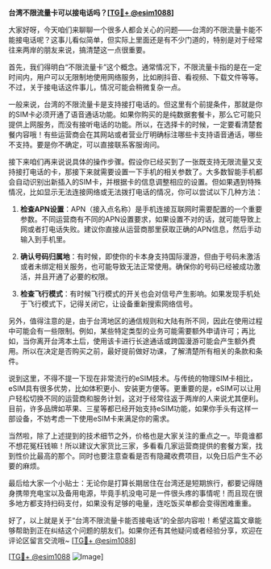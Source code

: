 **台湾不限流量卡可以接电话吗？[[TG💪+ @esim1088](https://t.me/s/esim1088)]**

大家好呀，今天咱们来聊聊一个很多人都会关心的问题——台湾的不限流量卡能不能接电话呢？这事儿看似简单，但实际上里面还是有不少门道的，特别是对于经常往来两岸的朋友来说，搞清楚这一点很重要。

首先，我们得明白“不限流量卡”这个概念。通常情况下，不限流量卡指的是在一定时间内，用户可以无限制地使用网络服务，比如刷抖音、看视频、下载文件等等。不过，关于接电话这件事儿，情况可能会稍微复杂一点。

一般来说，台湾的不限流量卡是支持接打电话的。但这里有个前提条件，那就是你的SIM卡必须开通了语音通话功能。如果你购买的是纯数据套餐卡，那么它可能只提供上网服务，而没有接听电话的功能。所以，在选择卡的时候，一定要看清楚套餐内容哦！有些运营商会在其网站或者营业厅明确标注哪些卡支持语音通话，哪些不支持。要是你不确定，可以直接联系客服询问。

接下来咱们再来说说具体的操作步骤。假设你已经买到了一张既支持无限流量又支持接打电话的卡，那接下来就需要设置一下手机的相关参数了。大多数智能手机都会自动识别出新插入的SIM卡，并根据卡的信息调整相应的设置。但如果遇到特殊情况，比如显示无法连接网络或无法拨打电话的情况，你可以尝试以下几种方法：

1. **检查APN设置**：APN（接入点名称）是手机连接互联网时需要配置的一个重要参数。不同运营商有不同的APN设置要求，如果设置不对的话，就可能导致上网或者打电话失败。建议你直接从运营商那里获取正确的APN信息，然后手动输入到手机里。
   
2. **确认号码归属地**：有时候，即使你的卡本身支持国际漫游，但由于号码未激活或者未绑定相关服务，也可能导致无法正常使用。确保你的号码已经被成功激活，并且开通了必要的权限。

3. **检查飞行模式**：有时候飞行模式的开关也会对信号产生影响。如果发现手机处于飞行模式下，记得关闭它，让设备重新搜索网络信号。

另外，值得注意的是，由于台湾地区的通信规则和大陆有所不同，因此在使用过程中可能会有一些限制。例如，某些特定类型的业务可能需要额外申请许可；再比如，当你离开台湾本土后，使用该卡进行长途通话或跨国漫游可能会产生额外费用。所以在决定是否购买之前，最好提前做好功课，了解清楚所有相关的条款和条件。

说到这里，不得不提一下现在非常流行的eSIM技术。与传统的物理SIM卡相比，eSIM具有很多优势，比如体积更小、安装更方便等。更重要的是，eSIM可以让用户轻松切换不同的运营商和服务计划，这对于经常往返于两岸的人来说尤其便利。目前，许多品牌如苹果、三星等都已经开始支持eSIM功能，如果你手头有这样一部设备，不妨考虑一下使用eSIM卡来满足你的需求。

当然啦，除了上述提到的技术细节之外，价格也是大家关注的重点之一。毕竟谁都不想花冤枉钱嘛！所以建议大家货比三家，多看看几家运营商提供的套餐方案，找到性价比最高的那个。同时也要注意查看是否有隐藏收费项目，以免日后产生不必要的麻烦。

最后给大家一个小贴士：无论你是打算长期居住在台湾还是短期旅行，都要记得随身携带充电宝以及备用电源，毕竟手机没电可是一件很头疼的事情呢！而且现在很多地方都支持扫码支付，如果没有足够的电量，连吃饭买单都会变得困难重重。

好了，以上就是关于“台湾不限流量卡能否接电话”的全部内容啦！希望这篇文章能够帮助到正在纠结这个问题的朋友们。如果你还有其他疑问或者经验分享，欢迎在评论区留言交流哦~ [[TG💪+ @esim1088](https://t.me/s/esim1088)]

[[TG💪+ @esim1088](https://t.me/s/esim1088) ![Image](https://i.postimg.cc/4NQfJmqS/Snipaste-2025-05-13-00-14-12.png)]